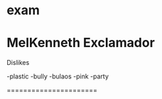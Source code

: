 # exam
MelKenneth Exclamador
========================

Dislikes

-plastic
-bully
-bulaos
-pink
-party

======================
